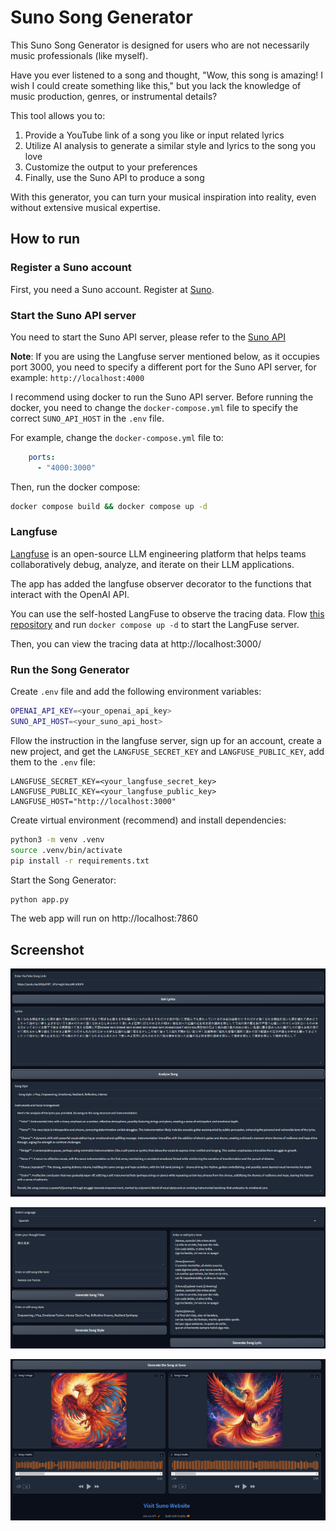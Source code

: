 # Suno Song Generator

This Suno Song Generator is designed for users who are not necessarily music professionals (like myself). 

Have you ever listened to a song and thought, "Wow, this song is amazing! I wish I could create something like this," but you lack the knowledge of music production, genres, or instrumental details?

This tool allows you to:
1. Provide a YouTube link of a song you like or input related lyrics
2. Utilize AI analysis to generate a similar style and lyrics to the song you love
3. Customize the output to your preferences
4. Finally, use the Suno API to produce a song

With this generator, you can turn your musical inspiration into reality, even without extensive musical expertise.


## How to run

### Register a Suno account
First, you need a Suno account. Register at [Suno](https://suno.ai/).

### Start the Suno API server

You need to start the Suno API server, please refer to the [Suno API](https://github.com/gcui-art/suno-api)

**Note**: If you are using the Langfuse server mentioned below, as it occupies port 3000, 
you need to specify a different port for the Suno API server, for example: `http://localhost:4000`

I recommend using docker to run the Suno API server.
Before running the docker, you need to change the `docker-compose.yml` file to specify the correct `SUNO_API_HOST` in the `.env` file.

For example, change the `docker-compose.yml` file to:

```yaml
    ports:
      - "4000:3000"
```

Then, run the docker compose: 

```bash
docker compose build && docker compose up -d
```

### Langfuse

[Langfuse](https://www.langfuse.com/) is an open-source LLM engineering platform that helps teams collaboratively debug, analyze, and iterate on their LLM applications.

The app has added the langfuse observer decorator to the functions that interact with the OpenAI API.

You can use the self-hosted LangFuse to observe the tracing data. Flow [this repository](https://github.com/gcui-art/langfuse-langsmith-self-hosted) and run `docker compose up -d` to start the LangFuse server.


Then, you can view the tracing data at http://localhost:3000/

### Run the Song Generator

Create `.env` file and add the following environment variables:

```bash
OPENAI_API_KEY=<your_openai_api_key>
SUNO_API_HOST=<your_suno_api_host>
```

Fllow the instruction in the langfuse server, sign up for an account, create a new project, and get the `LANGFUSE_SECRET_KEY` and `LANGFUSE_PUBLIC_KEY`, add them to the `.env` file: 

```env
LANGFUSE_SECRET_KEY=<your_langfuse_secret_key>
LANGFUSE_PUBLIC_KEY=<your_langfuse_public_key>
LANGFUSE_HOST="http://localhost:3000"
```

Create virtual environment (recommend) and install dependencies:

```bash
python3 -m venv .venv
source .venv/bin/activate
pip install -r requirements.txt
```

Start the Song Generator:

```bash
python app.py
```

The web app will run on http://localhost:7860

## Screenshot

![image1](./doc/images/1.png)

![image2](./doc/images/2.png)

![image3](./doc/images/3.png)


